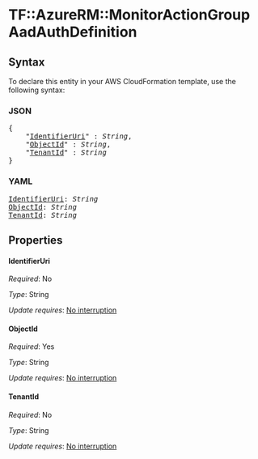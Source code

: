 # TF::AzureRM::MonitorActionGroup AadAuthDefinition

## Syntax

To declare this entity in your AWS CloudFormation template, use the following syntax:

### JSON

<pre>
{
    "<a href="#identifieruri" title="IdentifierUri">IdentifierUri</a>" : <i>String</i>,
    "<a href="#objectid" title="ObjectId">ObjectId</a>" : <i>String</i>,
    "<a href="#tenantid" title="TenantId">TenantId</a>" : <i>String</i>
}
</pre>

### YAML

<pre>
<a href="#identifieruri" title="IdentifierUri">IdentifierUri</a>: <i>String</i>
<a href="#objectid" title="ObjectId">ObjectId</a>: <i>String</i>
<a href="#tenantid" title="TenantId">TenantId</a>: <i>String</i>
</pre>

## Properties

#### IdentifierUri

_Required_: No

_Type_: String

_Update requires_: [No interruption](https://docs.aws.amazon.com/AWSCloudFormation/latest/UserGuide/using-cfn-updating-stacks-update-behaviors.html#update-no-interrupt)

#### ObjectId

_Required_: Yes

_Type_: String

_Update requires_: [No interruption](https://docs.aws.amazon.com/AWSCloudFormation/latest/UserGuide/using-cfn-updating-stacks-update-behaviors.html#update-no-interrupt)

#### TenantId

_Required_: No

_Type_: String

_Update requires_: [No interruption](https://docs.aws.amazon.com/AWSCloudFormation/latest/UserGuide/using-cfn-updating-stacks-update-behaviors.html#update-no-interrupt)

